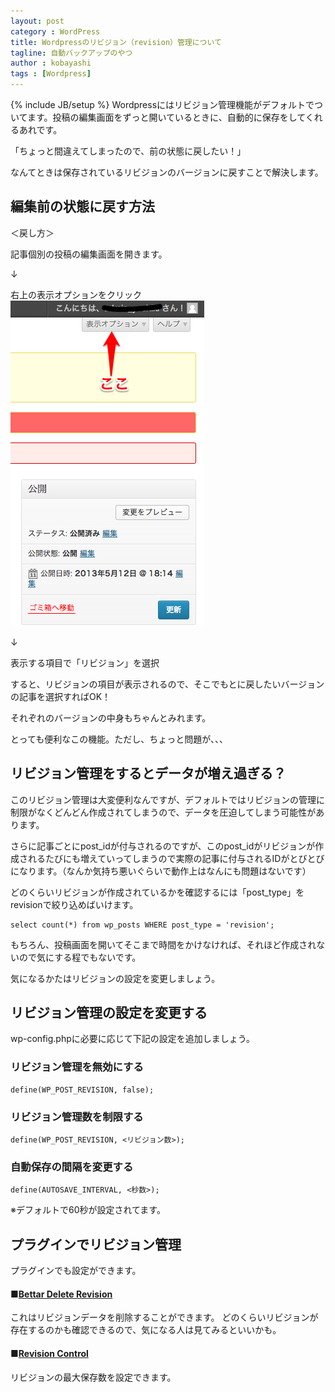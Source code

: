 ```yaml
---
layout: post
category : WordPress
title: Wordpressのリビジョン（revision）管理について
tagline: 自動バックアップのやつ 
author : kobayashi
tags : [Wordpress]
---
```

{% include JB/setup %}
Wordpressにはリビジョン管理機能がデフォルトでついてます。投稿の編集画面をずっと開いているときに、自動的に保存をしてくれるあれです。

「ちょっと間違えてしまったので、前の状態に戻したい！」

なんてときは保存されているリビジョンのバージョンに戻すことで解決します。


## 編集前の状態に戻す方法
＜戻し方＞

記事個別の投稿の編集画面を開きます。

↓

右上の表示オプションをクリック
![](/assets/img/2013-05-27-wp.png)

↓

表示する項目で「リビジョン」を選択

すると、リビジョンの項目が表示されるので、そこでもとに戻したいバージョンの記事を選択すればOK！

それぞれのバージョンの中身もちゃんとみれます。


とっても便利なこの機能。ただし、ちょっと問題が、、、



## リビジョン管理をするとデータが増え過ぎる？
このリビジョン管理は大変便利なんですが、デフォルトではリビジョンの管理に制限がなくどんどん作成されてしまうので、データを圧迫してしまう可能性があります。


さらに記事ごとにpost\_idが付与されるのですが、このpost\_idがリビジョンが作成されるたびにも増えていってしまうので実際の記事に付与されるIDがとびとびになります。（なんか気持ち悪いぐらいで動作上はなんにも問題はないです）


どのくらいリビジョンが作成されているかを確認するには「post\_type」をrevisionで絞り込めばいけます。

	select count(*) from wp_posts WHERE post_type = 'revision';
	

もちろん、投稿画面を開いてそこまで時間をかけなければ、それほど作成されないので気にする程でもないです。

気になるかたはリビジョンの設定を変更しましょう。


## リビジョン管理の設定を変更する
wp-config.phpに必要に応じて下記の設定を追加しましょう。


### リビジョン管理を無効にする
	define(WP_POST_REVISION, false);

### リビジョン管理数を制限する
	define(WP_POST_REVISION, <リビジョン数>);

### 自動保存の間隔を変更する
	define(AUTOSAVE_INTERVAL, <秒数>);
※デフォルトで60秒が設定されてます。


## プラグインでリビジョン管理
プラグインでも設定ができます。

#### ■[Bettar Delete Revision](http://wordpress.org/plugins/better-delete-revision/)

これはリビジョンデータを削除することができます。
どのくらいリビジョンが存在するのかも確認できるので、気になる人は見てみるといいかも。



#### ■[Revision Control](http://wordpress.org/plugins/revision-control/)

リビジョンの最大保存数を設定できます。


